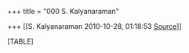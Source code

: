 +++
title = "000 S. Kalyanaraman"

+++
[[S. Kalyanaraman	2010-10-28, 01:18:53 [Source](https://groups.google.com/g/bvparishat/c/o3qNtVnqOWg)]]



[TABLE]

